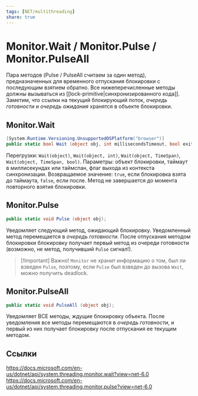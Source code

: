 ```yaml
---
tags: [NET/multithreading]
share: true
---
```

# Monitor.Wait / Monitor.Pulse / Monitor.PulseAll
Пара методов (Pulse / PulseAll считаем за один метод), предназначенных для временного отпускания блокировки с последующим взятием обратно. Все нижеперечисленные методы должны вызываться из [[lock-primitive|синхронизированного кода]].
Заметим, что ссылки на текущий блокирующий поток, *очередь готовности* и *очередь ожидания* хранятся в объекте блокировки.
## Monitor.Wait
```csharp
[System.Runtime.Versioning.UnsupportedOSPlatform("browser")]
public static bool Wait (object obj, int millisecondsTimeout, bool exitContext);
```
Перегрузки: `Wait(object)`, `Wait(object, int)`, `Wait(object, TimeSpan)`, `Wait(object, TimeSpan, bool)`.
Параметры: объект блокировки, таймаут в миллисекундах или таймспан, флаг выхода из контекста синхронизации.
Возвращаемое значение: `true`, если блокировка взята до таймаута, `false`, если после. Метод не завершается до момента повторного взятия блокировки.
## Monitor.Pulse
```csharp
public static void Pulse (object obj);
```
Уведомляет следующий метод, ожидающий блокировку. Уведомленный метод перемещается в *очередь готовности*. После отпускания методом блокировки блокировку получает первый метод из очереди готовности (возможно, не метод, получивший `Pulse` сигнал!).
> [!Important] Важно!
> `Monitor` не хранит информацию о том, был ли взведен `Pulse`, поэтому, если `Pulse` был взведен до вызова `Wait`, можно получить deadlock.
## Monitor.PulseAll
```csharp
public static void PulseAll (object obj);
```
Уведомляет ВСЕ методы, ждущие блокировку объекта. После уведомления все методы перемещаются в *очередь готовности*, и первый из них получает блокировку после отпускания ее текущим методом.


## Ссылки
https://docs.microsoft.com/en-us/dotnet/api/system.threading.monitor.wait?view=net-6.0
https://docs.microsoft.com/en-us/dotnet/api/system.threading.monitor.pulse?view=net-6.0